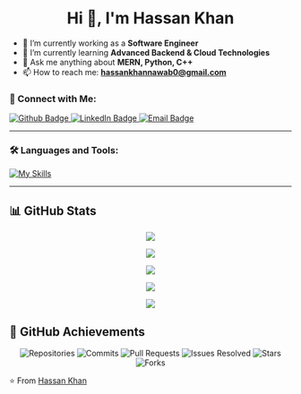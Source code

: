 <!-- Centered Title with GIF -->
<h1 align="center">Hi 👋, I'm Hassan Khan</h1>

- 🔭 I’m currently working as a **Software Engineer**  
- 🌱 I’m currently learning **Advanced Backend & Cloud Technologies**  
- 💬 Ask me anything about **MERN, Python, C++**  
- 📫 How to reach me: **hassankhannawab0@gmail.com**

### **📱 Connect with Me:**  
<div id="badges">
  <a href="https://github.com/your-github">
    <img src="https://img.shields.io/badge/GitHub-white?style=for-the-badge&logo=Github&logoColor=black" alt="Github Badge"/>
  </a>
  <a href="https://www.linkedin.com/in/your-linkedin">
    <img src="https://img.shields.io/badge/LinkedIn-0A66C2?style=for-the-badge&logo=linkedin&logoColor=white" alt="LinkedIn Badge"/>
  </a>
  <a href="hassankhannawab0@gmail.com">
    <img src="https://img.shields.io/badge/Email-D14836?style=for-the-badge&logo=gmail&logoColor=white" alt="Email Badge"/>
  </a>
</div>

---

### **🛠️ Languages and Tools:**  
[![My Skills](https://skillicons.dev/icons?i=react,nodejs,express,mongodb,python,cpp,html,css,js,php,laravel,mysql,git,github,vscode&perline=6)](https://skillicons.dev)

---
## 📊 GitHub Stats  

<p align="center">
  <img src="https://github-readme-stats.vercel.app/api?username=your-github&show_icons=true&theme=tokyonight&hide_border=true&count_private=true&custom_title=Epic%20Coder&line_height=30&hide=contribs" />
</p>

<p align="center">
  <img src="https://github-readme-streak-stats.herokuapp.com/?user=your-github&theme=tokyonight&hide_border=true&stroke=29FF00&fire=FF0000&currStreakNum=FFCC00&currStreakLabel=FFFFFF&sideNums=FF6600&sideLabels=00FF00" />
</p>

<p align="center">
  <img src="https://github-readme-stats.vercel.app/api/top-langs/?username=your-github&theme=tokyonight&layout=compact&hide_border=true&langs_count=4&hide_title=false&custom_title=Most%20Used%20Languages&include_titles=true&langs=javascript,typescript,python,mongodb" />
</p>

<p align="center">
  <img src="https://github-readme-activity-graph.vercel.app/graph?username=your-github&theme=tokyonight&hide_border=true&color=00FF00&area_color=FF0000&point=FFCC00&hide_title=false" />
</p>

<p align="center">
  <img src="https://github-profile-trophy.vercel.app/?username=your-github&theme=tokyonight&no-frame=true&margin-w=15&rank=SECRET,SSS,SS,S" />
</p>


## 🚀 GitHub Achievements

<p align="center">
  <img src="https://img.shields.io/badge/Repositories-150%2B-blue?style=for-the-badge&logo=github" alt="Repositories" />
  <img src="https://img.shields.io/badge/Commits-50K%2B-green?style=for-the-badge&logo=git" alt="Commits" />
  <img src="https://img.shields.io/badge/Pull%20Requests-5K%2B-orange?style=for-the-badge&logo=github" alt="Pull Requests" />
  <img src="https://img.shields.io/badge/Issues%20Resolved-10K%2B-red?style=for-the-badge&logo=bugatti" alt="Issues Resolved" />
  <img src="https://img.shields.io/badge/Stars-100K%2B-yellow?style=for-the-badge&logo=star" alt="Stars" />
  <img src="https://img.shields.io/badge/Forks-25K%2B-purple?style=for-the-badge&logo=repo-forked" alt="Forks" />
</p>


⭐️ From [Hassan Khan](https://github.com/your-github)

